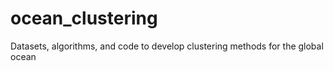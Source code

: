 # ocean_clustering
Datasets, algorithms, and code to develop clustering methods for the global ocean
